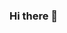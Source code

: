 ### Hi there 👋

<!--
**Sensente/sensente** is a ✨ _special_ ✨ repository because its `README.md` (this file) appears on your GitHub profile.

Here are some ideas to get you started:
- It's Sensente here.

- 🔭 I’m currently working on ...
- 🌱 I’m currently learning ...
- 👯 I’m looking to collaborate on ...
- 🤔 I’m looking for help with ...
- 💬 Ask me about ...
- 📫 How to reach me: ...
- 😄 Pronouns: ...
- ⚡ Fun fact: ...
-->

